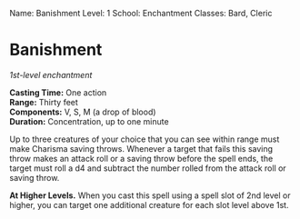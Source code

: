 Name: Banishment
Level: 1
School: Enchantment
Classes: Bard, Cleric

# Banishment 
_1st-level enchantment_ 

**Casting Time:** One action   
**Range:** Thirty feet   
**Components:** V, S, M (a drop of blood)   
**Duration:** Concentration, up to one minute 

Up to three creatures of your choice that you can see within range must make Charisma saving throws. Whenever a target that fails this saving throw makes an attack roll or a saving throw before the spell ends, the target must roll a d4 and subtract the number rolled from the attack roll or saving throw. 

**At Higher Levels.** When you cast this spell using a spell slot of 2nd level or higher, you can target one additional creature for each slot level above 1st.